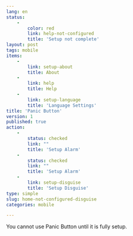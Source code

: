 ```yaml
---
lang: en
status:
    -
        color: red
        link: help-not-configured
        title: 'Setup not complete'
layout: post
tags: mobile
items:
    -
        link: setup-about
        title: About
    -
        link: help
        title: Help
    -
        link: setup-language
        title: 'Language Settings'
title: 'Panic Button'
version: 1
published: true
action:
    -
        status: checked
        link: ""
        title: 'Setup Alarm'
    -
        status: checked
        link: ""
        title: 'Setup Alarm'
    -
        link: setup-disguise
        title: 'Setup Disguise'
type: simple
slug: home-not-configured-disguise
categories: mobile

---
```


You cannot use Panic Button until it is fully setup.